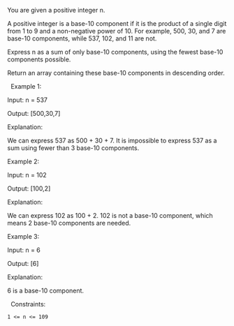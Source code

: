 You are given a positive integer n.

A positive integer is a base-10 component if it is the product of a single digit from 1 to 9 and a non-negative power of 10. For example, 500, 30, and 7 are base-10 components, while 537, 102, and 11 are not.

Express n as a sum of only base-10 components, using the fewest base-10 components possible.

Return an array containing these base-10 components in descending order.

 
Example 1:


Input: n = 537

Output: [500,30,7]

Explanation:

We can express 537 as 500 + 30 + 7. It is impossible to express 537 as a sum using fewer than 3 base-10 components.


Example 2:


Input: n = 102

Output: [100,2]

Explanation:

We can express 102 as 100 + 2. 102 is not a base-10 component, which means 2 base-10 components are needed.


Example 3:


Input: n = 6

Output: [6]

Explanation:

6 is a base-10 component.


 
Constraints:


	1 <= n <= 109

